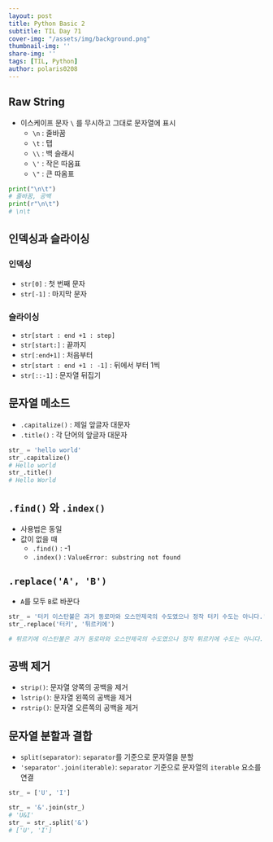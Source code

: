 ```yaml
---
layout: post
title: Python Basic 2
subtitle: TIL Day 71
cover-img: "/assets/img/background.png"
thumbnail-img: ''
share-img: ''
tags: [TIL, Python]
author: polaris0208
---
```


## Raw String
- 이스케이프 문자 `\` 를 무시하고 그대로 문자열에 표시
  - `\n` : 줄바꿈
  - `\t` : 탭
  - `\\` : 백 슬래시
  - `\'` : 작은 따옴표
  - `\"` : 큰 따옴표

```py
print("\n\t")
# 줄바꿈, 공백
print(r"\n\t")
# \n\t
```

## 인덱싱과 슬라이싱

### 인덱싱
- `str[0]` : 첫 번째 문자
- `str[-1]` : 마지막 문자

### 슬라이싱
- `str[start : end +1 : step]`
- `str[start:]` : 끝까지
- `str[:end+1]` : 처음부터
- `str[start : end +1 : -1]` : 뒤에서 부터 1씩
- `str[::-1]` : 문자열 뒤집기

## 문자열 메소드
- `.capitalize()` : 제일 앞글자 대문자
- `.title()` : 각 단어의 앞글자 대문자

```py
str_ = 'hello world'
str_.capitalize() 
# Hello world
str_.title()
# Hello World
```

## `.find()` 와 `.index()`
- 사용법은 동일
- 값이 없을 때
  - `.find()` : -1
  - `.index()` : `ValueError: substring not found`

## `.replace('A', 'B')`
- `A`를 모두 `B`로 바꾼다

```py
str_ = '터키 이스탄불은 과거 동로마와 오스만제국의 수도였으나 정작 터키 수도는 아니다.'
str_.replace('터키', '튀르키에')

# 튀르키에 이스탄불은 과거 동로마와 오스만제국의 수도였으나 정작 튀르키에 수도는 아니다.
```

## 공백 제거
- `strip()`: 문자열 양쪽의 공백을 제거
- `lstrip()`: 문자열 왼쪽의 공백을 제거
- `rstrip()`: 문자열 오른쪽의 공백을 제거

## 문자열 분할과 결합

- `split(separator)`: `separator`를 기준으로 문자열을 분할
- `'separator'.join(iterable)`: `separator` 기준으로 문자열의 `iterable` 요소를 연결

```py
str_ = ['U', 'I']

str_ = '&'.join(str_)
# 'U&I'
str_ = str_.split('&')
# ['U', 'I']
```